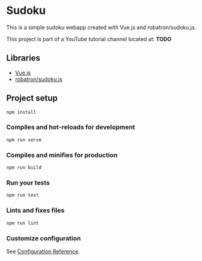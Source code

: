 # Sudoku

This is a simple sudoku webapp created with Vue.js and robatron/sudoku.js.

This project is part of a YouTube tutorial channel located at: **TODO**

## Libraries

- [Vue.js](https://github.com/vuejs/vue)
- [robatron/sudoku.js](https://github.com/robatron/sudoku.js)

## Project setup
```
npm install
```

### Compiles and hot-reloads for development
```
npm run serve
```

### Compiles and minifies for production
```
npm run build
```

### Run your tests
```
npm run test
```

### Lints and fixes files
```
npm run lint
```

### Customize configuration
See [Configuration Reference](https://cli.vuejs.org/config/).

